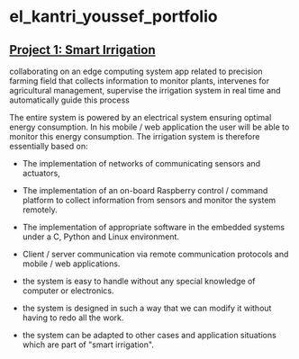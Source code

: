 # el_kantri_youssef_portfolio

## [Project 1: Smart Irrigation ](https://github.com/ysfelkantri/Smart_irrigation) 

collaborating on an edge computing system app related to precision farming field that collects information to monitor plants, intervenes for agricultural management, supervise the irrigation system in real time and automatically guide this process
   
The entire system is powered by an electrical system ensuring optimal energy consumption. In his mobile / web application the user will be able to monitor this energy consumption.
The irrigation system is therefore essentially based on:
* The implementation of networks of communicating sensors and actuators,
* The implementation of an on-board Raspberry control / command platform to collect information from sensors and monitor the system remotely.
* The implementation of appropriate software in the embedded systems under a C, Python and Linux environment.
* Client / server communication via remote communication protocols and mobile / web applications.


*  the system is easy to handle without any special knowledge of computer or electronics.
*  the system is designed in such a way that we can modify it without having to redo all the work.
*  the system can be adapted to other cases and application situations which are part of "smart irrigation".


